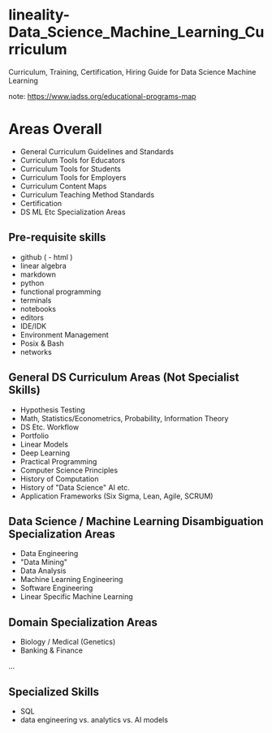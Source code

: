 # lineality-Data_Science_Machine_Learning_Curriculum
Curriculum, Training, Certification, Hiring Guide for Data Science Machine Learning

note: https://www.iadss.org/educational-programs-map

# Areas Overall
- General Curriculum Guidelines and Standards
- Curriculum Tools for Educators
- Curriculum Tools for Students
- Curriculum Tools for Employers
- Curriculum Content Maps
- Curriculum Teaching Method Standards
- Certification
- DS ML Etc Specialization Areas

## Pre-requisite skills
- github
( - html )
- linear algebra
- markdown
- python
- functional programming
- terminals
- notebooks
- editors
- IDE/IDK
- Environment Management
- Posix & Bash
- networks

## General DS Curriculum Areas (Not Specialist Skills)
- Hypothesis Testing
- Math, Statistics/Econometrics, Probability, Information Theory
- DS Etc. Workflow
- Portfolio 
- Linear Models
- Deep Learning
- Practical Programming
- Computer Science Principles
- History of Computation
- History of "Data Science" AI etc.
- Application Frameworks (Six Sigma, Lean, Agile, SCRUM)

## Data Science / Machine Learning Disambiguation  Specialization Areas
- Data Engineering
- "Data Mining"
- Data Analysis
- Machine Learning Engineering
- Software Engineering
- Linear Specific Machine Learning

## Domain Specialization Areas
- Biology / Medical (Genetics)
- Banking & Finance

...

## Specialized Skills
- SQL
- data engineering vs. analytics vs. AI models


